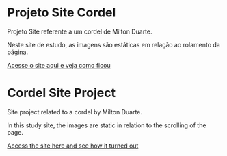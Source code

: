 # Projeto Site Cordel
 Projeto Site referente a um cordel de Milton Duarte.

Neste site de estudo, as imagens são estáticas em relação ao rolamento da página.

<a href="https://mauriciompc.github.io/projeto-site-cordel/" target="_blank">Acesse o site aqui e veja como ficou</a>

# Cordel Site Project
Site project related to a cordel by Milton Duarte.

In this study site, the images are static in relation to the scrolling of the page.

<a href="https://mauriciompc.github.io/projeto-site-cordel/">Access the site here and see how it turned out</a>
